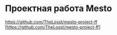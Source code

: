 # Проектная работа Mesto

https://github.com/TheLosst/mesto-project-ff [https://github.com/TheLosst/mesto-project-ff]
